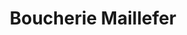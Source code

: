 ---
title: "Boucherie Maillefer"
url: /le-mont-sur-lausanne/boucherie-maillefer/
shop: Metzgerei
---